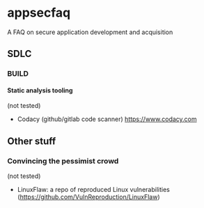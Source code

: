 # appsecfaq
A FAQ on secure application development and acquisition
## SDLC
### BUILD
#### Static analysis tooling
(not tested)
- Codacy (github/gitlab code scanner) https://www.codacy.com
## Other stuff
### Convincing the pessimist crowd
(not tested)
- LinuxFlaw: a repo of reproduced Linux vulnerabilities (https://github.com/VulnReproduction/LinuxFlaw)
